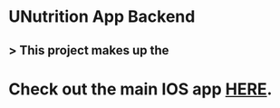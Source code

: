 # UNutrition App Backend

## > This project makes up the 
# Check out the main IOS app [HERE](https://github.com/natepl/hackUMassApp).
